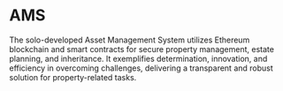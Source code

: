# AMS
The solo-developed Asset Management System utilizes Ethereum blockchain and smart contracts for secure property management, estate planning, and inheritance. It exemplifies determination, innovation, and efficiency in overcoming challenges, delivering a transparent and robust solution for property-related tasks.
